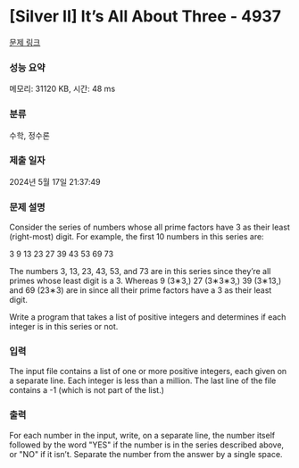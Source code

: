 # [Silver II] It’s All About Three - 4937 

[문제 링크](https://www.acmicpc.net/problem/4937) 

### 성능 요약

메모리: 31120 KB, 시간: 48 ms

### 분류

수학, 정수론

### 제출 일자

2024년 5월 17일 21:37:49

### 문제 설명

<p>Consider the series of numbers whose all prime factors have 3 as their least (right-most) digit. For example, the first 10 numbers in this series are:</p>

<p>3 9 13 23 27 39 43 53 69 73</p>

<p>The numbers 3, 13, 23, 43, 53, and 73 are in this series since they’re all primes whose least digit is a 3. Whereas 9 (3∗3,) 27 (3∗3∗3,) 39 (3∗13,) and 69 (23∗3) are in since all their prime factors have a 3 as their least digit.</p>

<p>Write a program that takes a list of positive integers and determines if each integer is in this series or not.</p>

### 입력 

 <p>The input file contains a list of one or more positive integers, each given on a separate line. Each integer is less than a million. The last line of the file contains a -1 (which is not part of the list.)</p>

<p> </p>

### 출력 

 <p>For each number in the input, write, on a separate line, the number itself followed by the word "YES" if the number is in the series described above, or "NO" if it isn’t. Separate the number from the answer by a single space.</p>

